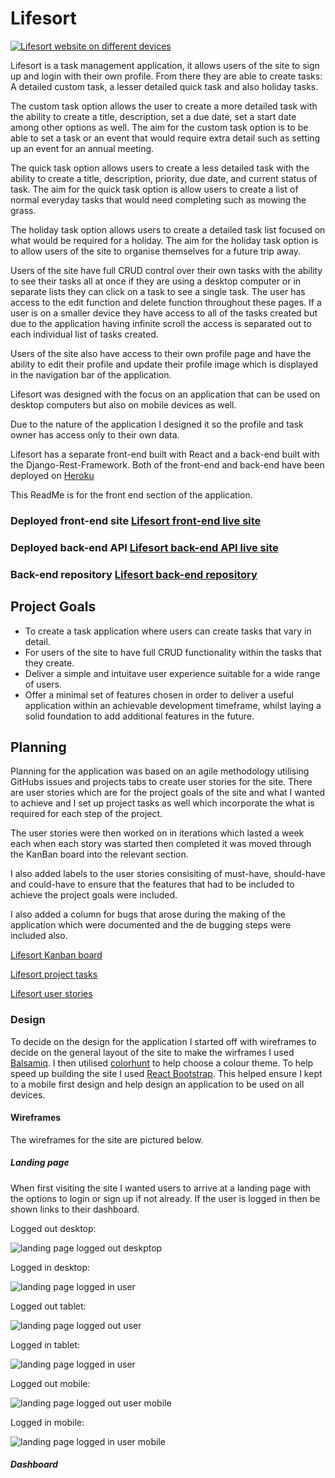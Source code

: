 # Lifesort

[![Lifesort website on different devices](src/assets/readme/lifesort-responsive.png)](https://life-sort.herokuapp.com/)

Lifesort is a task management application, it allows users of the site to sign up and login with their own profile. From there they are able to create tasks: A detailed custom task, a lesser detailed quick task and also holiday tasks.

The custom task option allows the user to create a more detailed task with the ability to create a title, description, set a due date, set a start date among other options as well. The aim for the custom task option is to be able to set a task or an event that would require extra detail such as setting up an event for an annual meeting.

The quick task option allows users to create a less detailed task with the ability to create a title, description, priority, due date, and current status of task. The aim for the quick task option is allow users to create a list of normal everyday tasks that would need completing such as mowing the grass.

The holiday task option allows users to create a detailed task list focused on what would be required for a holiday. The aim for the holiday task option is to allow users of the site to organise themselves for a future trip away.

Users of the site have full CRUD control over their own tasks with the ability to see their tasks all at once if they are using a desktop computer or in separate lists they can click on a task to see a single task. The user has access to the edit function and delete function throughout these pages. If a user is on a smaller device they have access to all of the tasks created but due to the application having infinite scroll the access is separated out to each individual list of tasks created.

Users of the site also have access to their own profile page and have the ability to edit their profile and update their profile image which is displayed in the navigation bar of the application.

Lifesort was designed with the focus on an application that can be used on desktop computers but also on mobile devices as well.

Due to the nature of the application I designed it so the profile and task owner has access only to their own data.

Lifesort has a separate front-end built with React and a back-end built with the Django-Rest-Framework. Both of the front-end and back-end have been deployed on [Heroku](https://www.heroku.com/)

This ReadMe is for the front end section of the application.

### Deployed front-end site [Lifesort front-end live site](https://life-sort.herokuapp.com/)
### Deployed back-end API [Lifesort back-end API live site](https://life-sort-api.herokuapp.com/)

### Back-end repository [Lifesort back-end repository](https://github.com/carl2087/life-sort-drf-api)

## Project Goals

 * To create a task application where users can create tasks that vary in detail.
 * For users of the site to have full CRUD functionality within the tasks that they create.
 * Deliver a simple and intuitave user experience suitable for a wide range of users.
 * Offer a minimal set of features chosen in order to deliver a useful application within an achievable development timeframe, whilst laying a solid foundation to add additional features in the future.

## Planning

Planning for the application was based on an agile methodology utilising GitHubs issues and projects tabs to create user stories for the site. There are user stories which are for the project goals of the site and what I wanted to achieve and I set up project tasks as well which incorporate the what is required for each step of the project.

The user stories were then worked on in iterations which lasted a week each when each story was started then completed it was moved through the KanBan board into the relevant section.

I also added labels to the user stories consisiting of must-have, should-have and could-have to ensure that the features that had to be included to achieve the project goals were included.

I also added a column for bugs that arose during the making of the application which were documented and the de bugging steps were included also.

[Lifesort Kanban board](https://github.com/users/carl2087/projects/10)

[Lifesort project tasks](https://github.com/users/carl2087/projects/11)

[Lifesort user stories](https://github.com/carl2087/life-sort-task-app/issues)

### Design

To decide on the design for the application I started off with wireframes to decide on the general layout of the site to make the wirframes I used [Balsamiq](https://balsamiq.com/wireframes/?gad=1&gclid=Cj0KCQjw756lBhDMARIsAEI0AgkX-3sNRNBsbey5CZvrpsmGPA9oSAXJD_pzaX52fTg1wCV-R2MGPe0aAqU5EALw_wcB). I then utilised [colorhunt](https://colorhunt.co/) to help choose a colour theme. To help speed up building the site I used [React Bootstrap](https://react-bootstrap.netlify.app/). This helped ensure I kept to a mobile first design and help design an application to be used on all devices.

#### Wireframes

The wireframes for the site are pictured below.

##### Landing page

When first visiting the site I wanted users to arrive at a landing page with the options to login or sign up if not already. If the user is logged in then be shown links to their dashboard.

Logged out desktop:

![landing page logged out deskptop](src/assets/readme/wireframes/landing-page-desktop-logged-out.png)

Logged in desktop:

![landing page logged in user](src/assets/readme/wireframes/landing-page-desktop-logged-in-user.png)

Logged out tablet:

![landing page logged out user](src/assets/readme/wireframes/landing-page-logged-out-tablet.png)

Logged in tablet:

![landing page logged in user](src/assets/readme/wireframes/landing-page-logged-in-tablet.png)

Logged out mobile:

![landing page logged out user mobile](src/assets/readme/wireframes/landing-page-logged-out-mobile.png)

Logged in mobile:

![landing page logged in user mobile](src/assets/readme/wireframes/landing-page-logged-in-mobile.png)

##### Dashboard
